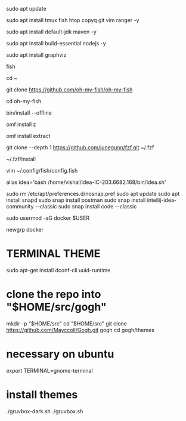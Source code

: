
sudo apt update

sudo apt install tmux fish htop copyq git vim  ranger -y

sudo apt install default-jdk maven -y

sudo apt install build-essential nodejs -y

sudo apt install graphviz


fish

cd ~

git clone https://github.com/oh-my-fish/oh-my-fish

cd oh-my-fish

bin/install --offline

omf install z

omf install extract


git clone --depth 1 https://github.com/junegunn/fzf.git ~/.fzf

~/.fzf/install



 vim ~/.config/fish/config.fish
 
 alias idea='bash /home/vishal/idea-IC-203.6682.168/bin/idea.sh'
 
 
 
 
 
 
sudo rm /etc/apt/preferences.d/nosnap.pref
sudo apt update
sudo apt install snapd
sudo snap install postman
sudo snap install intellij-idea-community --classic
sudo snap install code --classic


sudo usermod -aG docker $USER

newgrp docker

# TERMINAL THEME
sudo apt-get install dconf-cli uuid-runtime
# clone the repo into "$HOME/src/gogh"
mkdir -p "$HOME/src"
cd "$HOME/src"
git clone https://github.com/Mayccoll/Gogh.git gogh
cd gogh/themes

# necessary on ubuntu
export TERMINAL=gnome-terminal

# install themes
./gruvbox-dark.sh 
./gruvbox.sh  

